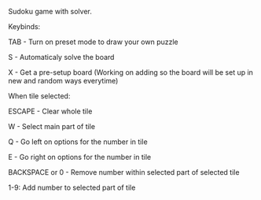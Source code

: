 Sudoku game with solver.
			
Keybinds:


TAB - Turn on preset mode to draw your own puzzle

S - Automaticaly solve the board

X - Get a pre-setup board (Working on adding so the board will be set up in new and random ways everytime)


			
When tile selected:


ESCAPE - Clear whole tile

W - Select main part of tile

Q - Go left on options for the number in tile

E - Go right on options for the number in tile

BACKSPACE or 0 - Remove number within selected part of selected tile

1-9: Add number to selected part of tile
